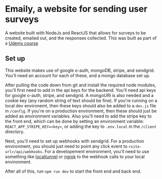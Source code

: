# Emaily, a website for sending user surveys

A website built with NodeJs and ReactJS that allows for surveys to be created, emailed out, and the responses collected. This was built as part of a [Udemy course](https://www.udemy.com/course/node-with-react-fullstack-web-development/)

## Set up

This website makes use of google o-auth, mongoDB, stripe, and sendgrid. You'll need an account for each of these, and a mongo database set up.

After pulling the code down from git and install the required node modules, you'll first need to add in the api keys for the backend. You'll need api keys for google o-auth, stripe, and sendgrid. A mongoURI is also needed and a cookie key (any random string of text should be fine). If you're running on a local dev environemt, then these keys should also be added to a `dev.js` file in `/config`. If you're on a production environment, then these should just be added as environment variables. Also you'll need to add the stripe key to the front end, which can be done by setting an environment variable: `REACT_APP_STRIPE_KEY=<key>`, or adding the key to `.env.local` in the `/client` directory.

Next, you'll need to set up webhooks with sendgrid. For a production environment, you should just need to point any click event to `<site-url>/api/webhooks`. For a developement environment, you'll need to use something like [localtunnel](https://theboroer.github.io/localtunnel-www/) or [ngrok](https://ngrok.com/) to the webhook calls to your local environment.

After all of this, run `npm run dev` to start the front end and back end.
